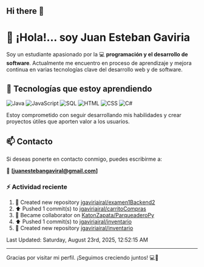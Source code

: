 ## Hi there 👋

# 👋 ¡Hola!... soy Juan Esteban Gaviria 

Soy un estudiante apasionado por la 
:computer: **programación y el desarrollo de software**. 
Actualmente me encuentro en proceso de aprendizaje y mejora continua en varias tecnologías clave del desarrollo web y de software.

## 🚀 Tecnologías que estoy aprendiendo

<p align="left">
  <img src="https://img.shields.io/badge/Java-007396?style=for-the-badge&logo=java&logoColor=white" alt="Java" />
  <img src="https://img.shields.io/badge/JavaScript-F7DF1E?style=for-the-badge&logo=javascript&logoColor=black" alt="JavaScript" />
  <img src="https://img.shields.io/badge/SQL-4479A1?style=for-the-badge&logo=postgresql&logoColor=white" alt="SQL" />
  <img src="https://img.shields.io/badge/HTML5-E34F26?style=for-the-badge&logo=html5&logoColor=white" alt="HTML" />
  <img src="https://img.shields.io/badge/CSS3-1572B6?style=for-the-badge&logo=css3&logoColor=white" alt="CSS" />
  <img src="https://img.shields.io/badge/C%23-239120?style=for-the-badge&logo=c-sharp&logoColor=white" alt="C#" />
</p>

Estoy comprometido con seguir desarrollando mis habilidades y crear proyectos útiles que aporten valor a los usuarios.

## 📫 Contacto

Si deseas ponerte en contacto conmigo, puedes escribirme a:

📧 **[juanestebangaviral@gmail.com]**


### :zap: Actividad reciente
<!--RECENT_ACTIVITY:start-->
1. 📔 Created new repository [jgaviriairal/examen1Backend2](https://github.com/jgaviriairal/examen1Backend2)<br>
2. ⬆️ Pushed 1 commit(s) to [jgaviriairal/carritoCompras](https://github.com/jgaviriairal/carritoCompras)<br>
3. 🤝 Became collaborator on [KatonZapata/ParqueaderoPy](https://github.com/KatonZapata/ParqueaderoPy)<br>
4. ⬆️ Pushed 1 commit(s) to [jgaviriairal/inventario](https://github.com/jgaviriairal/inventario)<br>
5. 📔 Created new repository [jgaviriairal/inventario](https://github.com/jgaviriairal/inventario)<br>
<!--RECENT_ACTIVITY:end-->

<!--RECENT_ACTIVITY:last_update-->
Last Updated: Saturday, August 23rd, 2025, 12:52:15 AM
<!--RECENT_ACTIVITY:last_update_end-->

---

Gracias por visitar mi perfil. ¡Seguimos creciendo juntos! 💻🌱
